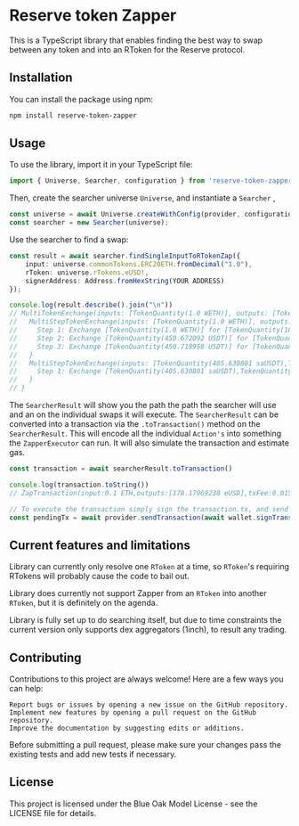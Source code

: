 # Reserve token Zapper

This is a TypeScript library that enables finding the best way to swap between any token and into an RToken for the Reserve protocol.

## Installation

You can install the package using npm:

```bash
npm install reserve-token-zapper
```

## Usage

To use the library, import it in your TypeScript file:

```typescript
import { Universe, Searcher, configuration } from 'reserve-token-zapper';
```

Then, create the searcher universe `Universe`, and instantiate a `Searcher` ,

```typescript
const universe = await Universe.createWithConfig(provider, configuration.eth);
const searcher = new Searcher(universe);
```

Use the searcher to find a swap:
```typescript
const result = await searcher.findSingleInputToRTokenZap({
    input: universe.commonTokens.ERC20ETH.fromDecimal("1.0"),
    rToken: universe.rTokens.eUSD!,
    signerAddress: Address.fromHexString(YOUR ADDRESS)
});

console.log(result.describe().join("\n"))
// MultiTokenExchange(inputs: [TokenQuantity(1.0 WETH)], outputs: [TokenQuantity(1802.29490528 eUSD)]) {
//   MultiStepTokenExchange(inputs: [TokenQuantity(1.0 WETH)], outputs: [TokenQuantity(901.153117 USDT),TokenQuantity(405.630801 saUSDT),TokenQuantity(20268.70189974 cUSDT)]) {
//     Step 1: Exchange [TokenQuantity(1.0 WETH)] for [TokenQuantity(1802.544167 USDT)] via OneInch(path=[UNISWAP_V3])
//     Step 2: Exchange [TokenQuantity(450.672092 USDT)] for [TokenQuantity(405.630801 saUSDT)] via SATokenMint(Token(saUSDT))
//     Step 3: Exchange [TokenQuantity(450.718958 USDT)] for [TokenQuantity(20268.70189974 cUSDT)] via CTokenMint(Token(cUSDT))
//   }
//   MultiStepTokenExchange(inputs: [TokenQuantity(405.630801 saUSDT),TokenQuantity(20268.70189974 cUSDT),TokenQuantity(901.153117 USDT)], outputs: [TokenQuantity(1802.29490528 eUSD)]) {
//     Step 1: Exchange [TokenQuantity(405.630801 saUSDT),TokenQuantity(20268.70189974 cUSDT),TokenQuantity(901.153117 USDT)] for [TokenQuantity(1802.29490528 eUSD)] via RTokenMint(Token(eUSD))
//   }
// }
```

The `SearcherResult` will show you the path the path the searcher will use and an on the individual swaps it will execute. The `SearcherResult` can be converted into a transaction via the `.toTransaction()` method on the `SearcherResult`. This will encode all the individual `Action's` into something the `ZapperExecutor` can run. It will also simulate the transaction and estimate gas.

```typescript
const transaction = await searcherResult.toTransaction()

console.log(transaction.toString())
// ZapTransaction(input:0.1 ETH,outputs:[178.17969238 eUSD],txFee:0.015921885964378245 ETH)

// To execute the transaction simply sign the transaction.tx, and send it via a provider
const pendingTx = await provider.sendTransaction(await wallet.signTransaction(transaction.tx))
```

## Current features and limitations

Library can currently only resolve one `RToken` at a time, so `RToken`'s requiring RTokens will probably cause the code to bail out.

Library does currently not support Zapper from an `RToken` into another `RToken`, but it is definitely on the agenda.

Library is fully set up to do searching itself, but due to time constraints the current version only supports dex aggregators (1inch), to result any trading.


## Contributing

Contributions to this project are always welcome! Here are a few ways you can help:

    Report bugs or issues by opening a new issue on the GitHub repository.
    Implement new features by opening a pull request on the GitHub repository.
    Improve the documentation by suggesting edits or additions.

Before submitting a pull request, please make sure your changes pass the existing tests and add new tests if necessary.


## License

This project is licensed under the Blue Oak Model License - see the LICENSE file for details.